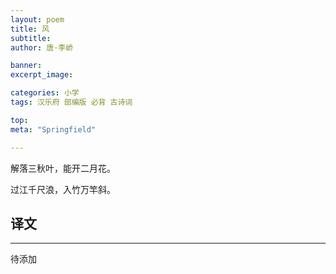 ```yaml
---
layout: poem
title: 风
subtitle: 
author: 唐·李峤

banner:
excerpt_image: 

categories: 小学
tags: 汉乐府 部编版 必背 古诗词

top: 
meta: "Springfield"

---
```



解落三秋叶，能开二月花。

过江千尺浪，入竹万竿斜。



## 译文

---

待添加
